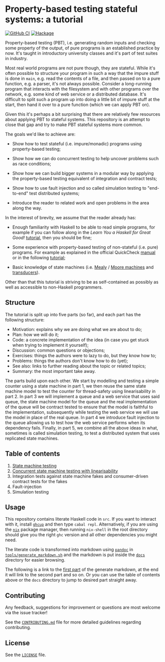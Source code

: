 Property-based testing stateful systems: a tutorial
================================================================

[![GitHub
CI](https://github.com/stevana/property-based-testing-stateful-systems-tutorial/workflows/CI/badge.svg)](https://github.com/stevana/property-based-testing-stateful-systems-tutorial/actions)
[![Hackage](https://img.shields.io/hackage/v/property-based-testing-stateful-systems-tutorial.svg)](https://hackage.haskell.org/package/property-based-testing-stateful-systems-tutorial)

Property-based testing (PBT), i.e. generating random inputs and checking some
property of the output, of pure programs is an established practice by now. It's
taught in introductory university classes and it's part of test suites in
industry.

Most real world programs are not pure though, they are stateful. While it's
often possible to structure your program in such a way that the impure stuff is
done in `main`, e.g. read the contents of a file, and then passed on to a pure
function, e.g. a parser, it's not always possible. Consider a long-running
program that interacts with the filesystem and with other programs over the
network, e.g. some kind of web service or a distributed database. It's difficult
to split such a program up into doing a little bit of impure stuff at the start,
then hand it over to a pure function (which we can apply PBT on).

Given this it's perhaps a bit surprising that there are relatively few resources
about applying PBT to stateful systems. This repository is an attempt to close
that gap and try to make PBT stateful systems more common.

The goals we'd like to achieve are:

  - Show how to test stateful (i.e. impure/monadic) programs using
    property-based testing;

  - Show how we can do concurrent testing to help uncover problems such as race
    conditions;

  - Show how we can build bigger systems in a modular way by applying the
    property-based testing equivalent of integration and contract tests;

  - Show how to use fault injection and so called simulation testing to
    "end-to-end" test distributed systems;

  - Introduce the reader to related work and open problems in the area along the
    way.

In the interest of brevity, we assume that the reader already has:

  - Enough familiarity with Haskell to be able to read simple programs, for
    example if you can follow along in the *Learn You a Haskell for Great Good!*
    [tutorial](http://learnyouahaskell.com/chapters), then you should be fine;

  - Some experience with property-based testing of non-stateful (i.e. pure)
    programs. For example as explained in the official QuickCheck
    [manual](http://www.cse.chalmers.se/~rjmh/QuickCheck/manual.html) or in the
    following
    [tutorial](https://begriffs.com/posts/2017-01-14-design-use-quickcheck.html);

  - Basic knowledge of state machines (i.e.
    [Mealy](https://en.wikipedia.org/wiki/Mealy_machine) / [Moore
    machines](https://en.wikipedia.org/wiki/Moore_machine) and
    [transducers](https://en.wikipedia.org/wiki/Finite-state_transducer)).

Other than that this tutorial is striving to be as self-contained as possibly as
well as accessible to non-Haskell programmers.

Structure
---------

The tutorial is split up into five parts (so far), and each part has the
following structure:

- Motivation: explains why we are doing what we are about to do;
- Plan: how we will do it;
- Code: a concrete implementation of the idea (in case you get stuck when trying
  to implement it yourself);
- Discussion: common questions or objections;
- Exercises: things the authors were to lazy to do, but they know how to;
- Problems: things the authors don't know how to do (yet);
- See also: links to further reading about the topic or related topics;
- Summary: the most important take away.

The parts build upon each other. We start by modelling and testing a simple
counter using a state machine in part 1, we then reuse the same state machine
model to test the counter for thread-safety using linearisability in part 2. In
part 3 we will implement a queue and a web service that uses said queue, the
state machine model for the queue and the real implementation of the queue will
be contract tested to ensure that the model is faithful to the implementation,
subsequently while testing the web service we will use the model in place of the
real queue. In part 4 we introduce fault injection to the queue allowing us to
test how the web service performs when its dependency fails. Finally, in part 5,
we combine all the above ideas in what, sometimes is called simulation testing,
to test a distributed system that uses replicated state machines.

Table of contents
-----------------

1. [State machine testing](./docs/Part01SMTesting.md#readme)
2. [Concurrent state machine testing with
   linearisability](./docs/Part02ConcurrentSMTesting.md#readme)
3. Integration tests against state machine fakes and consumer-driven contract
   tests for the fakes
4. Fault-injection
5. Simulation testing

Usage
-----

This repository contains literate Haskell code in `src`. If you want to interact
with it, install [`ghcup`](https://www.haskell.org/ghcup/install/) and then type
`cabal repl`. Alternatively, if you are using the
[`nix`](https://nixos.org/download.html) package manager, then running
`nix-shell` in the root directory should give you the right `ghc` version and
all other dependencies you might need.

The literate code is transformed into markdown using
[`pandoc`](https://pandoc.org/) in
[`tools/generate_markdown.sh`](./tools/generate_markdown.sh) and the markdown is
put inside the [`docs`](./docs) directory for easier browsing.

The following is a link to the [first part](./docs/Part01SMTesting.md#readme) of the
generate markdown, at the end it will link to the second part and so on. Or you
can use the table of contents above or the `docs` directory to jump to desired
part straight away.

Contributing
------------

Any feedback, suggestions for improvement or questions are most welcome via the
issue tracker!

See the [`CONTRIBUTING.md`](./.github/CONTRIBUTING.md) file for more detailed
guidelines regarding contributing.

License
-------

See the [`LICENSE`](./LICENSE) file.
